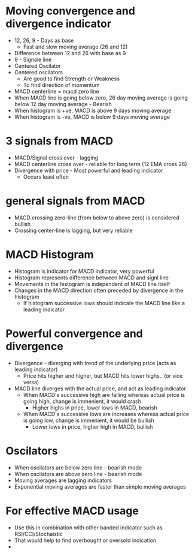 # Moving convergence and divergence indicator

* 12, 26, 9 - Days as base
  * Fast and slow moving average (26 and 12)
* Difference between 12 and 26 with base as 9
* 9 - Signale line
* Centered Oscilator
* Centered oscilators 
  * Are good to find Strength or Weakness
  * To find direction of momentum
* MACD centerline = macd zero line  
* When MACD line is going below zero, 26 day moving average is going below 12 day moving average - Bearish
* When histogram is +ve, MACD is above 9 days moving average
* When histogram is -ve, MACD is below 9 days moving average

# 3 signals from MACD

* MACD/Signal cross over - lagging
* MACD centerline cross over - reliable for long term (12 EMA cross 26)
* Divergence with price - Most powerful and leading indicator
  * Occurs least often

# general signals from MACD

* MACD crossing zero-line (from below to above zero) is considered bullish
* Crossing center-line is lagging, but very reliable

# MACD Histogram

* Histogram is indicator for MACD indicator, very powerful
* Histogram represents difference between MACD and signl line
* Movements in the histogram is independent of MACD line itself
* Changes in the MACD direction often preceded by divergence in the histogram
  * If histogram successive lows should indicate the MACD line like a leading indicator


# Powerful convergence and divergence

* Divergence - diverging with trend of the underlying price (acts as leading indicator)
  * Price hits higher and higher, but MACD hits lower highs.. (or vice versa)
* MACD line diverges with the actual price, and act as leading indicator
  * When MACD's successive high are falling whereas actual price is going high, change is immenient, it would crash
    * Higher highs in price, lower lows in MACD, bearish
  * When MACD's successive lows are increases whereas actual price is going low, change is immenient, it would be bullish
    * Lower lows in price, higher high in MACD, bullish

# Oscilators

* When oscilators are below zero line - bearish mode
* When oscilators are above zero line - bearish mode
* Moving averages are lagging indicators
* Exponential moving averages are faster than simple moving averages


# For effective MACD usage

* Use this in combination with other banded indicator such as RSI/CCI/Stochaistic
* That would help to find overbought or oversold indication
* 